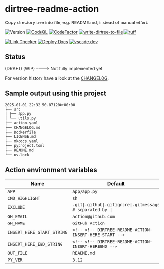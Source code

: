 # dirtree-readme-action

Copy directory tree into file, e.g. README.md, instead of manual effort.

![Version](https://img.shields.io/badge/version-v0.1.22-dev-8A2BE2)
[![CodeQL](https://github.com/qte77/dirtree-readme-action/actions/workflows/codeql.yml/badge.svg)](https://github.com/qte77/dirtree-readme-action/actions/workflows/codeql.yml)
[![CodeFactor](https://www.codefactor.io/repository/github/qte77/dirtree-readme-action/badge)](https://www.codefactor.io/repository/github/qte77/dirtree-readme-action)
[![write-dirtree-to-file](https://github.com/qte77/dirtree-readme-action/actions/workflows/write-dirtree-to-file.yml/badge.svg)](https://github.com/qte77/dirtree-readme-action/actions/workflows/write-dirtree-to-file.yml)
[![ruff](https://github.com/qte77/dirtree-readme-action/actions/workflows/ruff.yml/badge.svg)](https://github.com/qte77/dirtree-readme-action/actions/workflows/ruff.yml)
<!--
[![pytest](https://github.com/qte77/dirtree-readme-action/actions/workflows/pytest.yaml/badge.svg)](https://github.com/qte77/dirtree-readme-action/actions/workflows/pytest.yaml)
-->
[![Link Checker](https://github.com/qte77/dirtree-readme-action/actions/workflows/links-fail-fast.yaml/badge.svg)](https://github.com/qte77/dirtree-readme-action/actions/workflows/links-fail-fast.yaml)
[![Deploy Docs](https://github.com/qte77/dirtree-readme-action/actions/workflows/generate-deploy-mkdocs-ghpages.yaml/badge.svg)](https://github.com/qte77/dirtree-readme-action/actions/workflows/generate-deploy-mkdocs-ghpages.yaml)
[![vscode.dev](https://img.shields.io/static/v1?logo=visualstudiocode&label=&message=vscode.dev&labelColor=2c2c32&color=007acc&logoColor=007acc)](https://vscode.dev/github/qte77/dirtree-readme-action)

## Status

(DRAFT) (WIP) ----> Not fully implemented yet

For version history have a look at the [CHANGELOG](CHANGELOG.md).

## Sample output using this project

<!-- DIRTREE-README-ACTION-INSERT-HERE-START -->
```sh
2025-01-01 22:32:50.871200+00:00
├── src
│ ├── app.py
│ └── utils.py
├── action.yaml
├── CHANGELOG.md
├── Dockerfile
├── LICENSE.md
├── mkdocs.yaml
├── pyproject.toml
├── README.md
└── uv.lock
```
<!-- DIRTREE-README-ACTION-INSERT-HERE-END -->

## Action environment variables

| Name | Default |
| - | - |
| `APP` | `app/app.py` |
| `CMD_HIGHLIGHT` | `sh` |
| `EXCLUDE` | `.git\|.github\|.gitignore\|.gitmessage # separated by \|` |
| `GH_EMAIL` | `action@github.com` |
| `GH_NAME` | `GitHub Action` |
| `INSERT_HERE_START_STRING` | `<!-- <!-- DIRTREE-README-ACTION-INSERT-HERE-START -->` |
| `INSERT_HERE_END_STRING` | `<!-- <!-- DIRTREE-README-ACTION-INSERT-HEREEND -->` |
| `OUT_FILE` | `README.md` |
| `PY_VER` | `3.12` |

